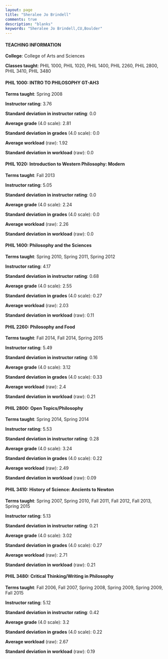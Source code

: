 ```yaml
---
layout: page
title: "Sheralee Jo Brindell" 
comments: true
description: "blanks"
keywords: "Sheralee Jo Brindell,CU,Boulder"
---
```

<head>
<script src="https://ajax.googleapis.com/ajax/libs/jquery/2.1.3/jquery.min.js"></script>
<script src="https://dl.dropboxusercontent.com/s/pc42nxpaw1ea4o9/highcharts.js?dl=0"></script>
<!-- <script src="../assets/js/highcharts.js"></script> -->
<style type="text/css">@font-face {
	font-family: "Bebas Neue";
	src: url(https://www.filehosting.org/file/details/544349/BebasNeue Regular.otf) format("opentype");
	}
	h1.Bebas { 
		font-family: "Bebas Neue", Verdana, Tahoma;
	}
</style>
</head>
	   
#### TEACHING INFORMATION

**College**: College of Arts and Sciences

**Classes taught**: PHIL 1000, PHIL 1020, PHIL 1400, PHIL 2260, PHIL 2800, PHIL 3410, PHIL 3480

#### PHIL 1000: INTRO TO PHILOSOPHY GT-AH3

**Terms taught**: Spring 2008

**Instructor rating**: 3.76

**Standard deviation in instructor rating**: 0.0

**Average grade** (4.0 scale): 2.81

**Standard deviation in grades** (4.0 scale): 0.0

**Average workload** (raw): 1.92

**Standard deviation in workload** (raw): 0.0

#### PHIL 1020: Introduction to Western Philosophy: Modern

**Terms taught**: Fall 2013

**Instructor rating**: 5.05

**Standard deviation in instructor rating**: 0.0

**Average grade** (4.0 scale): 2.24

**Standard deviation in grades** (4.0 scale): 0.0

**Average workload** (raw): 2.26

**Standard deviation in workload** (raw): 0.0

#### PHIL 1400: Philosophy and the Sciences

**Terms taught**: Spring 2010, Spring 2011, Spring 2012

**Instructor rating**: 4.17

**Standard deviation in instructor rating**: 0.68

**Average grade** (4.0 scale): 2.55

**Standard deviation in grades** (4.0 scale): 0.27

**Average workload** (raw): 2.03

**Standard deviation in workload** (raw): 0.11

#### PHIL 2260: Philosophy and Food

**Terms taught**: Fall 2014, Fall 2014, Spring 2015

**Instructor rating**: 5.49

**Standard deviation in instructor rating**: 0.16

**Average grade** (4.0 scale): 3.12

**Standard deviation in grades** (4.0 scale): 0.33

**Average workload** (raw): 2.4

**Standard deviation in workload** (raw): 0.21

#### PHIL 2800: Open Topics/Philosophy

**Terms taught**: Spring 2014, Spring 2014

**Instructor rating**: 5.53

**Standard deviation in instructor rating**: 0.28

**Average grade** (4.0 scale): 3.24

**Standard deviation in grades** (4.0 scale): 0.22

**Average workload** (raw): 2.49

**Standard deviation in workload** (raw): 0.09

#### PHIL 3410: History of Science: Ancients to Newton

**Terms taught**: Spring 2007, Spring 2010, Fall 2011, Fall 2012, Fall 2013, Spring 2015

**Instructor rating**: 5.13

**Standard deviation in instructor rating**: 0.21

**Average grade** (4.0 scale): 3.02

**Standard deviation in grades** (4.0 scale): 0.27

**Average workload** (raw): 2.71

**Standard deviation in workload** (raw): 0.21

#### PHIL 3480: Critical Thinking/Writing in Philosophy

**Terms taught**: Fall 2006, Fall 2007, Spring 2008, Spring 2009, Spring 2009, Fall 2015

**Instructor rating**: 5.12

**Standard deviation in instructor rating**: 0.42

**Average grade** (4.0 scale): 3.2

**Standard deviation in grades** (4.0 scale): 0.22

**Average workload** (raw): 2.67

**Standard deviation in workload** (raw): 0.19

